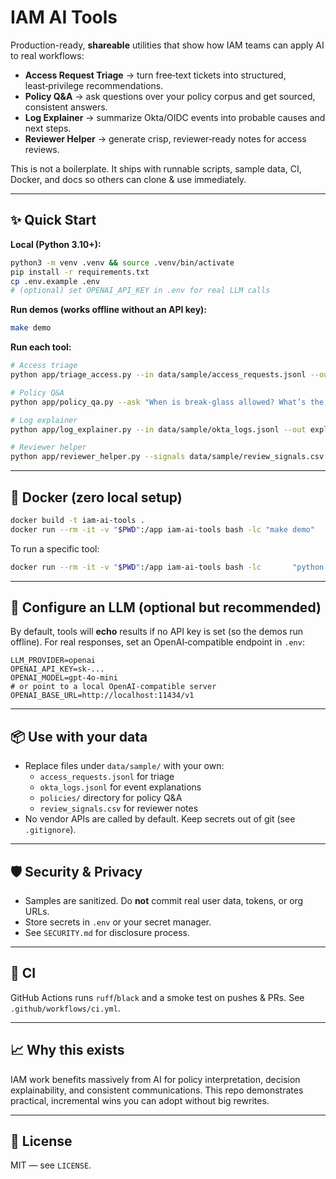 
# IAM AI Tools

Production-ready, **shareable** utilities that show how IAM teams can apply AI to real workflows:
- **Access Request Triage** → turn free‑text tickets into structured, least‑privilege recommendations.
- **Policy Q&A** → ask questions over your policy corpus and get sourced, consistent answers.
- **Log Explainer** → summarize Okta/OIDC events into probable causes and next steps.
- **Reviewer Helper** → generate crisp, reviewer‑ready notes for access reviews.

This is not a boilerplate. It ships with runnable scripts, sample data, CI, Docker, and docs so others can clone & use immediately.

---

## ✨ Quick Start

**Local (Python 3.10+):**
```bash
python3 -m venv .venv && source .venv/bin/activate
pip install -r requirements.txt
cp .env.example .env
# (optional) set OPENAI_API_KEY in .env for real LLM calls
```

**Run demos (works offline without an API key):**
```bash
make demo
```

**Run each tool:**
```bash
# Access triage
python app/triage_access.py --in data/sample/access_requests.jsonl --out triage_results.jsonl

# Policy Q&A
python app/policy_qa.py --ask "When is break-glass allowed? What’s the timeout?"

# Log explainer
python app/log_explainer.py --in data/sample/okta_logs.jsonl --out explained_logs.jsonl

# Reviewer helper
python app/reviewer_helper.py --signals data/sample/review_signals.csv --out review_blurbs.csv
```

---

## 🐳 Docker (zero local setup)

```bash
docker build -t iam-ai-tools .
docker run --rm -it -v "$PWD":/app iam-ai-tools bash -lc "make demo"
```

To run a specific tool:
```bash
docker run --rm -it -v "$PWD":/app iam-ai-tools bash -lc       "python app/policy_qa.py --ask 'When is break-glass allowed?'"
```

---

## 🔧 Configure an LLM (optional but recommended)

By default, tools will **echo** results if no API key is set (so the demos run offline).
For real responses, set an OpenAI‑compatible endpoint in `.env`:
```dotenv
LLM_PROVIDER=openai
OPENAI_API_KEY=sk-...
OPENAI_MODEL=gpt-4o-mini
# or point to a local OpenAI-compatible server
OPENAI_BASE_URL=http://localhost:11434/v1
```

---

## 📦 Use with your data

- Replace files under `data/sample/` with your own:
  - `access_requests.jsonl` for triage
  - `okta_logs.jsonl` for event explanations
  - `policies/` directory for policy Q&A
  - `review_signals.csv` for reviewer notes
- No vendor APIs are called by default. Keep secrets out of git (see `.gitignore`).

---

## 🛡️ Security & Privacy

- Samples are sanitized. Do **not** commit real user data, tokens, or org URLs.
- Store secrets in `.env` or your secret manager.
- See `SECURITY.md` for disclosure process.

---

## 🧪 CI

GitHub Actions runs `ruff`/`black` and a smoke test on pushes & PRs.
See `.github/workflows/ci.yml`.

---

## 📈 Why this exists

IAM work benefits massively from AI for policy interpretation, decision explainability, and consistent communications.
This repo demonstrates practical, incremental wins you can adopt without big rewrites.

---

## 📝 License

MIT — see `LICENSE`.
